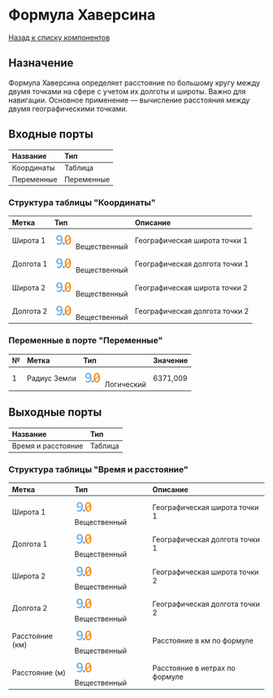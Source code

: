 # Формула Хаверсина

[Назад к списку компонентов](../README.md)

## Назначение

Формула Хаверсина определяет расстояние по большому кругу между двумя точками на сфере с учетом их долготы и широты. Важно для навигации. Основное применение — вычисление расстояния между двумя географическими точками.

## Входные порты

| Название                  | Тип           |
|:--------------------------|:--------------|
| Координаты                | Таблица       |
| Переменные                | Переменные    |

### Структура таблицы "Координаты"

| Метка           | Тип                                    | Описание                         |
|:----------------|:---------------------------------------|:---------------------------------|
| Широта 1        | ![](./img/realnumber.svg) Вещественный | Географическая широта точки 1    |
| Долгота 1       | ![](./img/realnumber.svg) Вещественный | Географическая долгота точки 1   |
| Широта 2        | ![](./img/realnumber.svg) Вещественный | Географическая широта точки 2    |
| Долгота 2       | ![](./img/realnumber.svg) Вещественный | Географическая долгота точки 2   |

### Переменные в порте "Переменные"

| № | Метка                    | Тип                                    | Значение   |
|:--|:-------------------------|:---------------------------------------|:-----------|
| 1 | Радиус Земли             | ![](./img/realnumber.svg) Логический   | 6371,009   |


## Выходные порты

| Название               | Тип        |
|:-----------------------|:-----------|
| Время и расстояние     | Таблица    |

### Структура таблицы "Время и расстояние"


| Метка           | Тип                                    | Описание                         |
|:----------------|:---------------------------------------|:---------------------------------|
| Широта 1        | ![](./img/realnumber.svg) Вещественный | Географическая широта точки 1    |
| Долгота 1       | ![](./img/realnumber.svg) Вещественный | Географическая долгота точки 1   |
| Широта 2        | ![](./img/realnumber.svg) Вещественный | Географическая широта точки 2    |
| Долгота 2       | ![](./img/realnumber.svg) Вещественный | Географическая долгота точки 2   | 
| Расстояние (км) | ![](./img/realnumber.svg) Вещественный | Расстояние в км по формуле      |
| Расстояние (м) | ![](./img/realnumber.svg) Вещественный | Расстояние в иетрах по формуле  | 